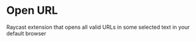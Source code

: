 # Open URL

Raycast extension that opens all valid URLs in some selected text in your default browser